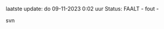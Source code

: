 laatste update: 
do 09-11-2023  0:02   uur 
Status: FAALT - fout - 
<div class="service R">svn</div>